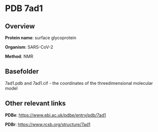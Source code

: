 # PDB 7ad1

## Overview

**Protein name**: surface glycoprotein

**Organism**: SARS-CoV-2

**Method**: NMR



## Basefolder

7ad1.pdb and 7ad1.cif - the coordinates of the threedimensional molecular model



## Other relevant links 
**PDBe**:  https://www.ebi.ac.uk/pdbe/entry/pdb/7ad1
 
**PDBr**: https://www.rcsb.org/structure/7ad1 
